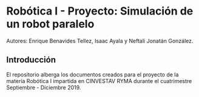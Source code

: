 # Robótica I - Proyecto: Simulación de un robot paralelo

Autores: Enrique Benavides Tellez, Isaac Ayala y 
Neftali Jonatán González.

## Introducción

El repositorio alberga los documentos creados para el 
proyecto de la materia Robótica I impartida en 
CINVESTAV RYMA durante el cuatrimestre 
Septiembre - Diciembre 2019.
